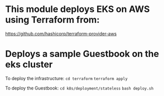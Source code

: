 # This module deploys EKS on AWS using Terraform from: 
https://github.com/hashicorp/terraform-provider-aws

# Deploys a sample Guestbook on the eks cluster


To deploy the infrastructure: 
`cd terraform`
`terraform apply`

To deploy the Guestbook: 
`cd k8s/deployment/stateless`
`bash deploy.sh `